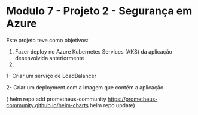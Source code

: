 # Modulo 7 - Projeto 2 - Segurança em Azure

Este projeto teve como objetivos:
1. Fazer deploy no Azure Kubernetes Services (AKS) da aplicação desenvolvida anteriormente
2. 


1- Criar um serviço de LoadBalancer

2- Criar um deployment com a imagem que contém a aplicação


(
helm repo add prometheus-community https://prometheus-community.github.io/helm-charts
helm repo update)